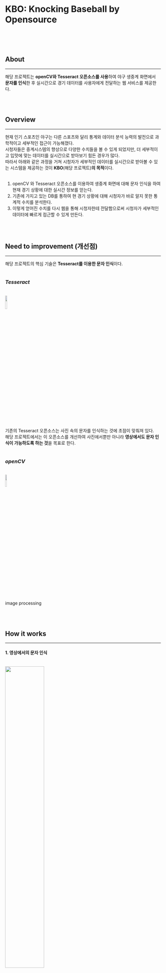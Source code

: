 # **KBO: Knocking Baseball by Opensource**

<br><br><br>

## **About**
* * *
해당 프로젝트는 **openCV와 Tesseract 오픈소스를 사용**하여 야구 생중계 화면에서 **문자를 인식**한 후 실시간으로 경기 데이터를 사용자에게 전달하는 웹 서비스를 제공한다.

<br><br>

## **Overview**
* * *
현재 인기 스포츠인 야구는 다른 스포츠와 달리 통계와 데이터 분석 능력의 발전으로 과학적이고 세부적인 접근이 가능해졌다. <br>
시청자들은 중계시스템의 향상으로 다양한 수치들을 볼 수 있게 되었지만, 더 세부적이고 입맛에 맞는 데이터를 실시간으로 받아보기 힘든 경우가 많다. <br>
따라서 아래와 같은 과정을 거쳐 시청자가 세부적인 데이터를 실시간으로 받아볼 수 있는 시스템을 제공하는 것이 **KBO**(해당 프로젝트)**의 목적**이다. <br>
<br>
1) openCV 와 Tesseract 오픈소스를 이용하여 생중계 화면에 대해 문자 인식을 하여 현재 경기 상황에 대한 실시간 정보를 얻는다. <br>
2) 기존에 가지고 있는 DB를 통하여 현 경기 상황에 대해 시청자가 바로 알지 못한 통계적 수치를 분석한다. <br>
3) 이렇게 얻어진 수치를 다시 웹을 통해 시청자한테 전달함으로써 시청자가 세부적인 데이터에 빠르게 접근할 수 있게 만든다.

<br><br>

## **Need to improvement (개선점)**
* * *
해당 프로젝트의 핵심 기술은 **Tesseract를 이용한 문자 인식**이다. <br><br>
### _Tesseract_
<br> <img src="/uploads/533c5f7685a87f512e19dc7542aeba21/캡처.JPG" width="10.5%" height="10.5%"> <br><br>
기존의 Tesseract 오픈소스는 사진 속의 문자를 인식하는 것에 초점이 맞춰져 있다. <br>
해당 프로젝트에서는 이 오픈소스를 개선하여 사진에서뿐만 아니라 **영상에서도 문자 인식이 가능하도록 하는 것**을 목표로 한다. <br>
<br>
### _openCV_
<br> <img src="/uploads/482434afae428a2ff80e526dd07a9ef2/OpenCV_Logo_with_text.png" width="10%" height="10%"> <br><br>
image processing <br>

<br><br>

## **How it works**
* * *
#### 1. 영상에서의 문자 인식
<br>

<img src="/uploads/d7547ebb50622191507138899ff22aaa/rdm1.png" width="50%" height="50%">
<br>
동작 예시 영상 <https://www.youtube.com/watch?v=Yv6IkGRQIWk>

<br>
<img src="/uploads/16c5828976a803bae7df281ff2b9d95f/rdm2.png" width="50%" height="50%">
<br>
#### 2. 선수의 이름을 인식하여 DB로부터 정보를 가져온다 <br>
<br>
<img src="/uploads/cc933d39cee107f9f68cd62f4f539467/rdm3.png" width="60%" height="60%">
<br>
각종 stat을 확인할 수 있는 웹서비스에서 scraping하여 데이터를 추출하고 경기 실시간으로 타자와 투수의 맞대결 전적, 예측을 사용자에게 전달한다. <br>
각종 통계자료를 확인할 수 있는 **참고사이트 목록**은 아래에 있다.
1. [STATIZ](http://www.statiz.co.kr/main.php "KBO 리그의 각종 야구기록에 세이버메트릭스를 전문적으로 도입한 최초의 통계 사이트 중 하나")
2. [KBO](https://www.koreabaseball.com/ "KBO 공식 홈페이지")
3. [KBReport](http://www.kbreport.com/main "한국 프로야구 통계 사이트")

<br>
#### 3. DB로부터 얻은 수치를 웹을 통해 전달한다

<br><br>

## **Tools**
* * *
- C++
- Python (django)
- node.js
- javascript
- html

<br><br>

## **Licenses**
* * *
#### openCV

```
By downloading, copying, installing or using the software you agree to this license.
If you do not agree to this license, do not download, install,
copy or use the software.


                          License Agreement
               For Open Source Computer Vision Library
                       (3-clause BSD License)

Copyright (C) 2000-2018, Intel Corporation, all rights reserved.
Copyright (C) 2009-2011, Willow Garage Inc., all rights reserved.
Copyright (C) 2009-2016, NVIDIA Corporation, all rights reserved.
Copyright (C) 2010-2013, Advanced Micro Devices, Inc., all rights reserved.
Copyright (C) 2015-2016, OpenCV Foundation, all rights reserved.
Copyright (C) 2015-2016, Itseez Inc., all rights reserved.
Third party copyrights are property of their respective owners.

```

#### Tesseract
```
The code in this repository is licensed under the Apache License, Version 2.0 (the "License")
you may not use this file except in compliance with the License.
You may obtain a copy of the License at

   http://www.apache.org/licenses/LICENSE-2.0

Unless required by applicable law or agreed to in writing, software
distributed under the License is distributed on an "AS IS" BASIS,
WITHOUT WARRANTIES OR CONDITIONS OF ANY KIND, either express or implied.
See the License for the specific language governing permissions and
limitations under the License.
```
<br>
This project is licensed under these open source licenses.

<br><br>

## **Members**
* * *
권민지 김필선 김택림 이주복
<br><br>

